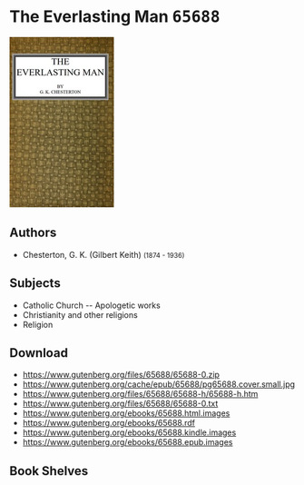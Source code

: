 # The Everlasting Man <kbd>65688</kbd>

![](./cover.medium.jpg "")

## Authors


 - Chesterton, G. K. (Gilbert Keith) <small>(1874 - 1936)</small>

## Subjects


 - Catholic Church -- Apologetic works
 - Christianity and other religions
 - Religion

## Download


 - https://www.gutenberg.org/files/65688/65688-0.zip
 - https://www.gutenberg.org/cache/epub/65688/pg65688.cover.small.jpg
 - https://www.gutenberg.org/files/65688/65688-h/65688-h.htm
 - https://www.gutenberg.org/files/65688/65688-0.txt
 - https://www.gutenberg.org/ebooks/65688.html.images
 - https://www.gutenberg.org/ebooks/65688.rdf
 - https://www.gutenberg.org/ebooks/65688.kindle.images
 - https://www.gutenberg.org/ebooks/65688.epub.images

## Book Shelves



